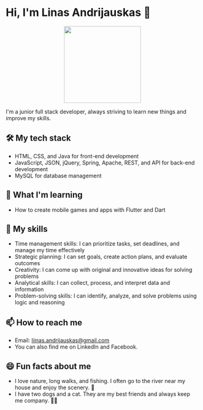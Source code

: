 # Hi, I'm Linas Andrijauskas 👋
<p align="center">
  <picture>
    <img src="https://z-p3-scontent.fvno1-1.fna.fbcdn.net/v/t39.30808-6/362290808_1759260974488641_6825635502547896451_n.jpg?stp=cp6_dst-jpg&_nc_cat=108&ccb=1-7&_nc_sid=5f2048&_nc_ohc=tk9Lv2h2ufsAX8kv-ia&_nc_ht=z-p3-scontent.fvno1-1.fna&oh=00_AfA1NR5U_9nX8EpfXbFPPQaxcW7Q-47M0vFhoz37jVJ3Zw&oe=66134EBD"  width="200" height="200">
  </picture>
</p>
I'm a junior full stack developer, always striving to learn new things and improve my skills.

## 🛠️ My tech stack
- HTML, CSS, and Java for front-end development
- JavaScript, JSON, jQuery, Spring, Apache, REST, and API for back-end development
- MySQL for database management

## 🌱 What I'm learning
- How to create mobile games and apps with Flutter and Dart

## 🚀 My skills
- Time management skills: I can prioritize tasks, set deadlines, and manage my time effectively
- Strategic planning: I can set goals, create action plans, and evaluate outcomes
- Creativity: I can come up with original and innovative ideas for solving problems
- Analytical skills: I can collect, process, and interpret data and information
- Problem-solving skills: I can identify, analyze, and solve problems using logic and reasoning

## 📫 How to reach me
- Email: liinas.andrijauskas@gmail.com
- You can also find me on LinkedIn and Facebook.

## 😄 Fun facts about me
- I love nature, long walks, and fishing. I often go to the river near my house and enjoy the scenery. 🎣
- I have two dogs and a cat. They are my best friends and always keep me company. 🐶🐱

